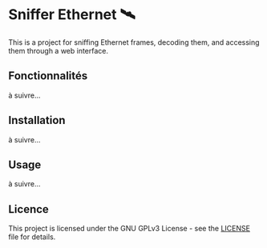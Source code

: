 # Sniffer Ethernet 🛰️
This is a project for sniffing Ethernet frames, decoding them, and accessing them through a web interface. 

## Fonctionnalités
à suivre...

## Installation
à suivre...

## Usage
à suivre...

## Licence
This project is licensed under the GNU GPLv3 License - see the [LICENSE](LICENSE) file for details.
